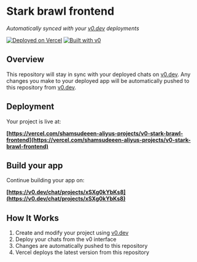 # Stark brawl frontend

*Automatically synced with your [v0.dev](https://v0.dev) deployments*

[![Deployed on Vercel](https://img.shields.io/badge/Deployed%20on-Vercel-black?style=for-the-badge&logo=vercel)](https://vercel.com/shamsudeeen-aliyus-projects/v0-stark-brawl-frontend)
[![Built with v0](https://img.shields.io/badge/Built%20with-v0.dev-black?style=for-the-badge)](https://v0.dev/chat/projects/xSXg0kYbKs8)

## Overview

This repository will stay in sync with your deployed chats on [v0.dev](https://v0.dev).
Any changes you make to your deployed app will be automatically pushed to this repository from [v0.dev](https://v0.dev).

## Deployment

Your project is live at:

**[https://vercel.com/shamsudeeen-aliyus-projects/v0-stark-brawl-frontend](https://vercel.com/shamsudeeen-aliyus-projects/v0-stark-brawl-frontend)**

## Build your app

Continue building your app on:

**[https://v0.dev/chat/projects/xSXg0kYbKs8](https://v0.dev/chat/projects/xSXg0kYbKs8)**

## How It Works

1. Create and modify your project using [v0.dev](https://v0.dev)
2. Deploy your chats from the v0 interface
3. Changes are automatically pushed to this repository
4. Vercel deploys the latest version from this repository

